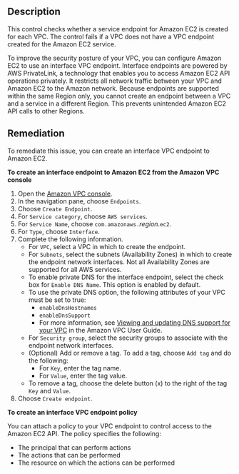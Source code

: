 ## Description

This control checks whether a service endpoint for Amazon EC2 is created for each VPC. The control fails if a VPC does not have a VPC endpoint created for the Amazon EC2 service.

To improve the security posture of your VPC, you can configure Amazon EC2 to use an interface VPC endpoint. Interface endpoints are powered by AWS PrivateLink, a technology that enables you to access Amazon EC2 API operations privately. It restricts all network traffic between your VPC and Amazon EC2 to the Amazon network. Because endpoints are supported within the same Region only, you cannot create an endpoint between a VPC and a service in a different Region. This prevents unintended Amazon EC2 API calls to other Regions.

## Remediation

To remediate this issue, you can create an interface VPC endpoint to Amazon EC2.

**To create an interface endpoint to Amazon EC2 from the Amazon VPC console**

1. Open the [Amazon VPC console](https://console.aws.amazon.com/vpc/).
2. In the navigation pane, choose `Endpoints`.
3. Choose `Create Endpoint`.
4. For `Service category`, choose `AWS services`.
5. For `Service Name`, choose `com.amazonaws.`*region*.`ec2`.
6. For `Type`, choose `Interface`.
7. Complete the following information.
   - For `VPC`, select a VPC in which to create the endpoint.
   - For `Subnets`, select the subnets (Availability Zones) in which to create the endpoint network interfaces. Not all Availability Zones are supported for all AWS services.
   - To enable private DNS for the interface endpoint, select the check box for `Enable DNS Name`. This option is enabled by default.
   - To use the private DNS option, the following attributes of your VPC must be set to true:
     - `enableDnsHostnames`
     - `enableDnsSupport`
     - For more information, see [Viewing and updating DNS support for your VPC](https://docs.aws.amazon.com/vpc/latest/userguide/vpc-dns.html#vpc-dns-updating) in the Amazon VPC User Guide.
   - For `Security group`, select the security groups to associate with the endpoint network interfaces.
   - (Optional) Add or remove a tag. To add a tag, choose `Add tag` and do the following:
     - For `Key`, enter the tag name.
     - For `Value`, enter the tag value.
   - To remove a tag, choose the delete button (x) to the right of the tag `Key` and `Value`.
8. Choose `Create endpoint`.

**To create an interface VPC endpoint policy**

You can attach a policy to your VPC endpoint to control access to the Amazon EC2 API. The policy specifies the following:

  - The principal that can perform actions
  - The actions that can be performed
  - The resource on which the actions can be performed